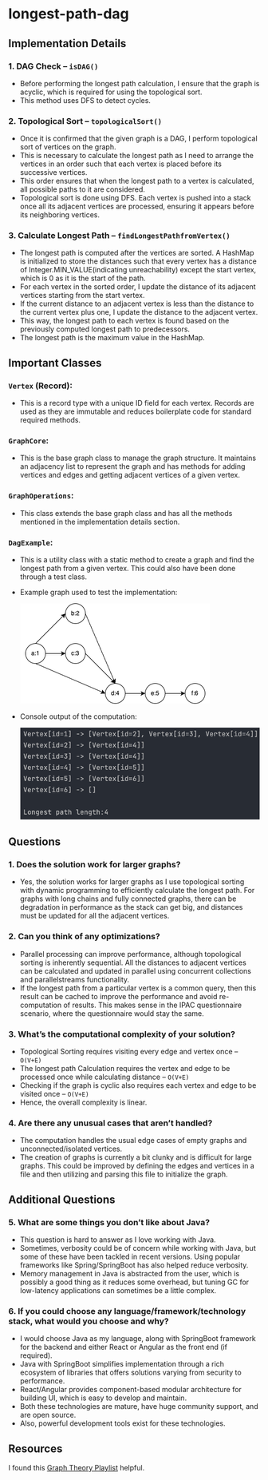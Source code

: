 # longest-path-dag

## Implementation Details

### 1. DAG Check – `isDAG()`
- Before performing the longest path calculation, I ensure that the graph is acyclic, which is required for using the topological sort.
- This method uses DFS to detect cycles.

### 2. Topological Sort – `topologicalSort()`
- Once it is confirmed that the given graph is a DAG, I perform topological sort of vertices on the graph.
- This is necessary to calculate the longest path as I need to arrange the vertices in an order such that each vertex is placed before its successive vertices.
- This order ensures that when the longest path to a vertex is calculated, all possible paths to it are considered.
- Topological sort is done using DFS. Each vertex is pushed into a stack once all its adjacent vertices are processed, ensuring it appears before its neighboring vertices.

### 3. Calculate Longest Path – `findLongestPathfromVertex()`
- The longest path is computed after the vertices are sorted. A HashMap is initialized to store the distances such that every vertex has a distance of Integer.MIN_VALUE(indicating unreachability) except the start vertex, which is 0 as it is the start of the path.
- For each vertex in the sorted order, I update the distance of its adjacent vertices starting from the start vertex.
- If the current distance to an adjacent vertex is less than the distance to the current vertex plus one, I update the distance to the adjacent vertex.
- This way, the longest path to each vertex is found based on the previously computed longest path to predecessors.
- The longest path is the maximum value in the HashMap.

## Important Classes

### `Vertex` (Record):
- This is a record type with a unique ID field for each vertex. Records are used as they are immutable and reduces boilerplate code for standard required methods.

### `GraphCore`:
- This is the base graph class to manage the graph structure. It maintains an adjacency list to represent the graph and has methods for adding vertices and edges and getting adjacent vertices of a given vertex.

### `GraphOperations`:
- This class extends the base graph class and has all the methods mentioned in the implementation details section.

### `DagExample`:
- This is a utility class with a static method to create a graph and find the longest path from a given vertex. This could also have been done through a test class.
- Example graph used to test the implementation:

  ![Graph](./images/graph.png)

- Console output of the computation:

  ![Result](./images/result.png)

## Questions

### 1. Does the solution work for larger graphs?
- Yes, the solution works for larger graphs as I use topological sorting with dynamic programming to efficiently calculate the longest path. For graphs with long chains and fully connected graphs, there can be degradation in performance as the stack can get big, and distances must be updated for all the adjacent vertices.

### 2. Can you think of any optimizations?
- Parallel processing can improve performance, although topological sorting is inherently sequential. All the distances to adjacent vertices can be calculated and updated in parallel using concurrent collections and parallelstreams functionality.
- If the longest path from a particular vertex is a common query, then this result can be cached to improve the performance and avoid re-computation of results. This makes sense in the IPAC questionnaire scenario, where the questionnaire would stay the same.

### 3. What’s the computational complexity of your solution?
- Topological Sorting requires visiting every edge and vertex once – `O(V+E)`
- The longest path Calculation requires the vertex and edge to be processed once while calculating distance – `O(V+E)`
- Checking if the graph is cyclic also requires each vertex and edge to be visited once – `O(V+E)`
- Hence, the overall complexity is linear.

### 4. Are there any unusual cases that aren’t handled?
- The computation handles the usual edge cases of empty graphs and unconnected/isolated vertices.
- The creation of graphs is currently a bit clunky and is difficult for large graphs. This could be improved by defining the edges and vertices in a file and then utilizing and parsing this file to initialize the graph.

## Additional Questions

### 5. What are some things you don’t like about Java?
- This question is hard to answer as I love working with Java.
- Sometimes, verbosity could be of concern while working with Java, but some of these have been tackled in recent versions. Using popular frameworks like Spring/SpringBoot has also helped reduce verbosity.
- Memory management in Java is abstracted from the user, which is possibly a good thing as it reduces some overhead, but tuning GC for low-latency applications can sometimes be a little complex.

### 6. If you could choose any language/framework/technology stack, what would you choose and why?
- I would choose Java as my language, along with SpringBoot framework for the backend and either React or Angular as the front end (if required).
- Java with SpringBoot simplifies implementation through a rich ecosystem of libraries that offers solutions varying from security to performance.
- React/Angular provides component-based modular architecture for building UI, which is easy to develop and maintain.
- Both these technologies are mature, have huge community support, and are open source.
- Also, powerful development tools exist for these technologies.

## Resources

I found this [Graph Theory Playlist](https://www.youtube.com/watch?v=DgXR2OWQnLc&list=PLDV1Zeh2NRsDGO4--qE8yH72HFL1Km93P&ab_channel=WilliamFiset) helpful.

